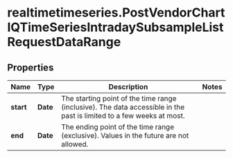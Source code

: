 # realtimetimeseries.PostVendorChartIQTimeSeriesIntradaySubsampleListRequestDataRange

## Properties

Name | Type | Description | Notes
------------ | ------------- | ------------- | -------------
**start** | **Date** | The starting point of the time range (inclusive). The data accessible in the past is limited to a few weeks at most. | 
**end** | **Date** | The ending point of the time range (exclusive). Values in the future are not allowed. | 


